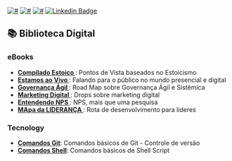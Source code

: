 [![#](https://img.shields.io/badge/licence-CC--BY--4.0-blue.svg?style=flat-square)](#) [![#](https://img.shields.io/badge/file_types-pdf/md/sh-red.svg?style=flat-square)](#) [![#](https://img.shields.io/badge/study-free-yellow.svg?style=flat-square)](#) [![Linkedin Badge](https://img.shields.io/badge/-Sergio.H%20.Caliani-forestgreen?style=flat-square&logo=Linkedin&logoColor=white&link=https://www.linkedin.com/in/sergiohcaliani/)](https://www.linkedin.com/in/sergiohcaliani/) 

## 📚 Biblioteca Digital

### eBooks

- **[Compilado Estoico   ](eBook%20-%20Compilado%20ESTOICO.pdf)**: Pontos de Vista baseados no Estoicismo
- **[Estamos ao Vivo     ](eBook%20-%20ESTAMOS%20AO%20VIVO.pdf)**: Falando para o público no mundo presencial e digital
- **[Governança Ágil     ](eBook%20-%20GOVERNANC%CC%A7A%20A%CC%81GIL.pdf)**: Road Map sobre Governança Ágil e Sistêmica
- **[Marketing Digital   ](eBook%20-%20MKT%20DIGITAL%20CONCEITOS.pdf)**: Drops sobre marketing digital
- **[Entendendo NPS      ](eBook%20-%20ENTENDENDO%20NPS.pdf)**: NPS, mais que uma pesquisa
- **[MApa da LIDERANÇA   ](eBook%20-%20ENTENDENDO%20NPS.pdf)**: Rota de desenvolvimento para lideres

### Tecnology

- **[Comandos Git](https://gist.github.com/shcaliani/d87f8017f1d9631bd88970ba4d4d5c26)**: Comandos básicos de Git - Controle de versão
- **[Comandos Shell](https://gist.github.com/shcaliani/9bbe2b118c785a72030b3b3a30f341dd)**: Comandos básicos de Shell Script

